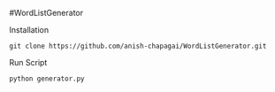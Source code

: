 #WordListGenerator


Installation
```
git clone https://github.com/anish-chapagai/WordListGenerator.git
```
Run Script
```
python generator.py
```
